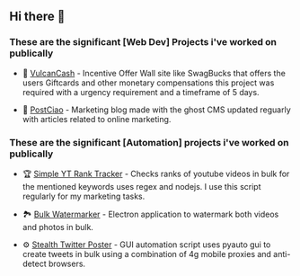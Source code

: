 ## Hi there 👋

### These are the significant [Web Dev] Projects i've worked on publically

- 🎁 [VulcanCash](https://github.com/urjitb/VulcunCash) - Incentive Offer Wall site like SwagBucks that offers the users Giftcards and other monetary compensations this project was required with a urgency requirement and a timeframe of 5 days. 

- 📖 [PostCiao](https://postciao.com/) - Marketing blog made with the ghost CMS updated reguarly with articles related to online marketing.

### These are the significant [Automation] projects i've worked on publically

- 🏆 [Simple YT Rank Tracker](https://github.com/urjitb/Simple-YT-Rank-tracker]) - Checks ranks of youtube videos in bulk for the mentioned keywords uses regex and nodejs. I use this script regularly for my marketing tasks.

- 🏞 [Bulk Watermarker](https://github.com/urjitb/bulkwatermarker) - Electron application to watermark both videos and photos in bulk.

- ⚙️ [Stealth Twitter Poster](https://github.com/urjitb/Twitter-Poster-Stealth) - GUI automation script uses pyauto gui to create tweets in bulk using a combination of 4g mobile proxies and anti-detect browsers.

<!--
**urjitb/urjitb** is a ✨ _special_ ✨ repository because its `README.md` (this file) appears on your GitHub profile.

Here are some ideas to get you started:

- 🔭 I’m currently working on ...
- 🌱 I’m currently learning ...
- 👯 I’m looking to collaborate on ...
- 🤔 I’m looking for help with ...
- 💬 Ask me about ...
- 📫 How to reach me: ...
- 😄 Pronouns: ...
- ⚡ Fun fact: ...
-->
